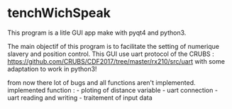 # tenchWichSpeak

This program is a litle GUI app make with pyqt4 and python3.

The main objectif of this program is to facilitate the setting of numerique slavery and position control.
This GUI use uart protocol of the CRUBS : https://github.com/CRUBS/CDF2017/tree/master/rx210/src/uart
with some adaptation to work in python3!

from now there lot of bugs and all functions aren't implemented. 
implemented function :
    - ploting of distance variable
    - uart connection
    - uart reading and writing 
    - traitement of input data
    
    
